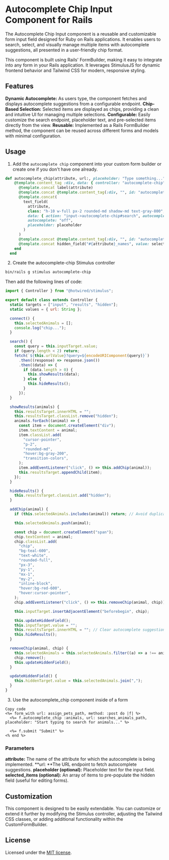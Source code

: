 # Autocomplete Chip Input Component for Rails
The Autocomplete Chip Input component is a reusable and customizable form input field designed for Ruby on Rails applications. It enables users to search, select, and visually manage multiple items with autocomplete suggestions, all presented in a user-friendly chip format.

This component is built using Rails' FormBuilder, making it easy to integrate into any form in your Rails application. It leverages StimulusJS for dynamic frontend behavior and Tailwind CSS for modern, responsive styling.

## Features
**Dynamic Autocomplete:** As users type, the component fetches and displays autocomplete suggestions from a configurable endpoint.
**Chip-Based Selection:** Selected items are displayed as chips, providing a clean and intuitive UI for managing multiple selections.
**Configurable:** Easily customize the search endpoint, placeholder text, and pre-selected items directly from the view.
**Reusable:** Implemented as a Rails FormBuilder method, the component can be reused across different forms and models with minimal configuration.

## Usage
1. Add the `autocomplete chip` component into your custom form builder or create one if you don't have one already.
```ruby
def autocomplete_chip(attribute, url:, placeholder: "Type something...", selected_items: [])
    @template.content_tag :div, data: { controller: "autocomplete-chip", autocomplete_chip_url_value: url }, class: "w-full space-y-2" do
      @template.concat label(attribute)
      @template.concat @template.content_tag(:div, "", id: "autocomplete-chip-chips", data: { autocomplete_chip_target: "chips" } )
      @template.concat(
        text_field(
          attribute,
          class: "h-10 w-full px-2 rounded-md shadow-md text-gray-800",
          data: { action: "input->autocomplete-chip#search", autocomplete_chip_target: "input" },
          autocomplete: "off",
          placeholder: placeholder
        )
      )
      @template.concat @template.content_tag(:div, "", id: "autocomplete-chip-results", class: "hidden bg-white text-black rounded-md shadow-md mt-1 p-2", data: { autocomplete_chip_target: "results" })
      @template.concat hidden_field("#{attribute}_names", value: selected_items.join(','), data: { autocomplete_chip_target: "hidden" })
    end
  end
```

2. Create the autocomplete-chip Stimulus controller
```bash
bin/rails g stimulus autocomplete-chip
```
Then add the following lines of code:
```javascript
import { Controller } from "@hotwired/stimulus";

export default class extends Controller {
  static targets = ["input", "results", "hidden"];
  static values = { url: String };

  connect() {
    this.selectedAnimals = [];
    console.log("chip...");
  }

  search() {
    const query = this.inputTarget.value;
    if (query.length < 2) return;
    fetch(`${this.urlValue}?query=${encodeURIComponent(query)}`)
      .then((response) => response.json())
      .then((data) => {
        if (data.length > 0) {
          this.showResults(data);
        } else {
          this.hideResults();
        }
      });
  }

  showResults(animals) {
    this.resultsTarget.innerHTML = "";
    this.resultsTarget.classList.remove("hidden");
    animals.forEach((animal) => {
      const item = document.createElement("div");
      item.textContent = animal;
      item.classList.add(
        "cursor-pointer",
        "p-2",
        "rounded-md",
        "hover:bg-gray-200",
        "transition-colors",
      );
      item.addEventListener("click", () => this.addChip(animal));
      this.resultsTarget.appendChild(item);
    });
  }

  hideResults() {
    this.resultsTarget.classList.add("hidden");
  }

  addChip(animal) {
    if (this.selectedAnimals.includes(animal)) return; // Avoid duplicates

    this.selectedAnimals.push(animal);

    const chip = document.createElement("span");
    chip.textContent = animal;
    chip.classList.add(
      "chip",
      "bg-teal-600",
      "text-white",
      "rounded-full",
      "px-3",
      "py-1",
      "mx-1",
      "my-2",
      "inline-block",
      "hover:bg-red-600",
      "hover:cursor-pointer",
    );
    chip.addEventListener("click", () => this.removeChip(animal, chip));

    this.inputTarget.insertAdjacentElement("beforebegin", chip);

    this.updateHiddenField();
    this.inputTarget.value = "";
    this.resultsTarget.innerHTML = ""; // Clear autocomplete suggestions
    this.hideResults();
  }

  removeChip(animal, chip) {
    this.selectedAnimals = this.selectedAnimals.filter((a) => a !== animal);
    chip.remove();
    this.updateHiddenField();
  }

  updateHiddenField() {
    this.hiddenTarget.value = this.selectedAnimals.join(",");
  }
}
```

3. Use the autocomplete_chip component inside of a form
```erb
Copy code
<%= form_with url: assign_pets_path, method: :post do |f| %>
  <%= f.autocomplete_chip :animals, url: searches_animals_path, placeholder: "Start typing to search for animals..." %>

  <%= f.submit "Submit" %>
<% end %>
```

### Parameters
**attribute:** The name of the attribute for which the autocomplete is being implemented.
**url: **The URL endpoint to fetch autocomplete suggestions.
**placeholder (optional):** Placeholder text for the input field.
**selected_items (optional):** An array of items to pre-populate the hidden field (useful for editing forms).

## Customization
This component is designed to be easily extendable. You can customize or extend it further by modifying the Stimulus controller, adjusting the Tailwind CSS classes, or adding additional functionality within the CustomFormBuilder.

## License
Licensed under the [MIT license](https://github.com/TyJacalan/autocomplete-chips/blob/main/LICENSE).
